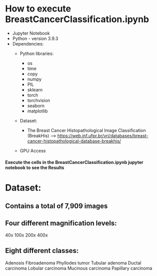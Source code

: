 # How to execute BreastCancerClassification.ipynb

- Jupyter Notebook
- Python - version 3.9.3
- Dependencies:
  -  Python libraries:
        - os
        - time
        - copy
        - numpy
        - PIL
        - sklearn
        - torch
        - torchvision
        - seaborn
        - matplotlib
    - Dataset:
        - The Breast Cancer Histopathological Image Classification (BreakHis) --> https://web.inf.ufpr.br/vri/databases/breast-cancer-histopathological-database-breakhis/

    - GPU Access
#### Execute the cells in the BreastCancerClassification.ipynb jupyter notebook to see the Results


# Dataset:

## Contains a total of 7,909 images 
## Four different magnification levels:
40x
100x
200x
400x

## Eight different classes:
Adenosis
Fibroadenoma
Phyllodes tumor
Tubular adenoma
Ductal carcinoma
Lobular carcinoma
Mucinous carcinoma
Papillary carcinoma
